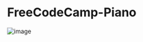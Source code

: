 # FreeCodeCamp-Piano

![image](https://github.com/AdBinay/FreeCodeCamp-Piano/assets/132814477/c68dffc6-6bde-45b6-b777-1534cf8be53d)
